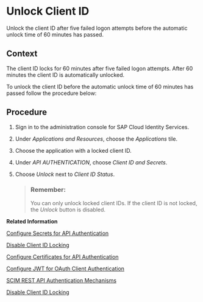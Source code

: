 <!-- copye5a6b85658f74a508eacc137382599df -->

# Unlock Client ID

Unlock the client ID after five failed logon attempts before the automatic unlock time of 60 minutes has passed.



## Context

The client ID locks for 60 minutes after five failed logon attempts. After 60 minutes the client ID is automatically unlocked.

To unlock the client ID before the automatic unlock time of 60 minutes has passed follow the procedure below:



<a name="copye5a6b85658f74a508eacc137382599df__steps_nyj_331_zlb"/>

## Procedure

1.  Sign in to the administration console for SAP Cloud Identity Services.

2.  Under *Applications and Resources*, choose the *Applications* tile.

3.  Choose the application with a locked client ID.

4.  Under *API AUTHENTICATION*, choose *Client ID and Secrets*.

5.  Choose *Unlock* next to *Client ID Status*.

    > ### Remember:  
    > You can only unlock locked client IDs. If the client ID is not locked, the *Unlock* button is disabled.


**Related Information**  


[Configure Secrets for API Authentication](configure-secrets-for-api-authentication-9ea13fe.md "This document describes how developers configure secrets with scopes and validity for client authentication.")

[Disable Client ID Locking](disable-client-id-locking-aa38152.md "You can disable the automatic lock of the client ID after five failed logon attempts.")

[Configure Certificates for API Authentication](configure-certificates-for-api-authentication-47e9866.md "This document describes how developers configure the certificates used for authentication when the API methods and OpenID Connect scenarios of Identity Authentication are used.")

[Configure JWT for OAuth Client Authentication](configure-jwt-for-oauth-client-authentication-1bdc729.md "Configure the JSON Web Token (JWT) - the issuer and subject of tokens for JWT client authentication in token requests, or the URI for JSON web key retrieval for client authentication.")

[SCIM REST API Authentication Mechanisms](scim-rest-api-authentication-mechanisms-e3f31bd.md "See how to configure the authentication mechanisms for the SCIM REST API methods of Identity Authentication.")

[Disable Client ID Locking](../Operation-Guide/disable-client-id-locking-f1dc77e.md "You can disable the automatic lock of the client ID after five failed logon attempts.")

